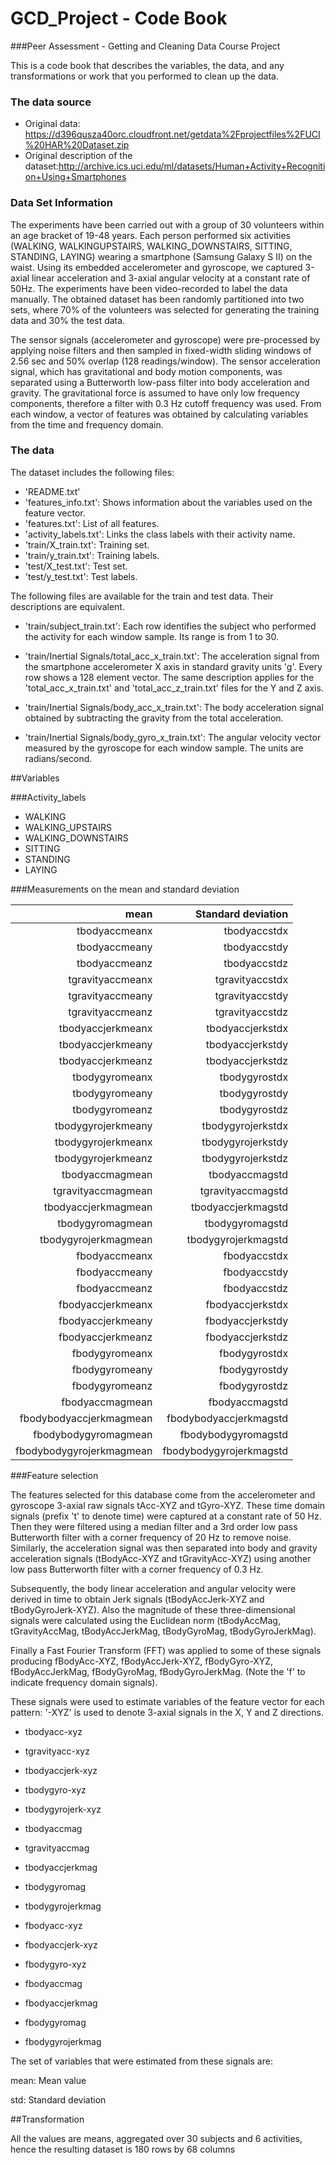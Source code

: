 GCD_Project - Code Book
===========

###Peer Assessment  - Getting and Cleaning Data Course Project

This is a code book that describes the variables, the data, and any transformations or work that you performed to clean up the data.

### The data source

-  Original data: https://d396qusza40orc.cloudfront.net/getdata%2Fprojectfiles%2FUCI%20HAR%20Dataset.zip
-	Original description of the dataset:http://archive.ics.uci.edu/ml/datasets/Human+Activity+Recognition+Using+Smartphones

### Data Set Information

The experiments have been carried out with a group of 30 volunteers within an age bracket of 19-48 years. Each person performed six activities (WALKING, WALKINGUPSTAIRS, WALKING_DOWNSTAIRS, SITTING, STANDING, LAYING) wearing a smartphone (Samsung Galaxy S II) on the waist. Using its embedded accelerometer and gyroscope, we captured 3-axial linear acceleration and 3-axial angular velocity at a constant rate of 50Hz. The experiments have been video-recorded to label the data manually. The obtained dataset has been randomly partitioned into two sets, where 70% of the volunteers was selected for generating the training data and 30% the test data.

The sensor signals (accelerometer and gyroscope) were pre-processed by applying noise filters and then sampled in fixed-width sliding windows of 2.56 sec and 50% overlap (128 readings/window). The sensor acceleration signal, which has gravitational and body motion components, was separated using a Butterworth low-pass filter into body acceleration and gravity. The gravitational force is assumed to have only low frequency components, therefore a filter with 0.3 Hz cutoff frequency was used. From each window, a vector of features was obtained by calculating variables from the time and frequency domain.

### The data

The dataset includes the following files:

-	'README.txt'
-	'features_info.txt': Shows information about the variables used on the feature vector.
-	'features.txt': List of all features.
-	'activity_labels.txt': Links the class labels with their activity name.
-	'train/X_train.txt': Training set.
-	'train/y_train.txt': Training labels.
-	'test/X_test.txt': Test set.
-	'test/y_test.txt': Test labels.

The following files are available for the train and test data. Their descriptions are equivalent.

-	'train/subject_train.txt': Each row identifies the subject who performed the activity for each window sample. Its range is from 1 to 30.

-	'train/Inertial Signals/total_acc_x_train.txt': The acceleration signal from the smartphone accelerometer X axis in standard gravity units 'g'. Every row shows a 128 element vector. The same description applies for the 'total_acc_x_train.txt' and 'total_acc_z_train.txt' files for the Y and Z axis.

-	'train/Inertial Signals/body_acc_x_train.txt': The body acceleration signal obtained by subtracting the gravity from the total acceleration.

-	'train/Inertial Signals/body_gyro_x_train.txt': The angular velocity vector measured by the gyroscope for each window sample. The units are radians/second.


##Variables

###Activity_labels

-   WALKING
-	 WALKING_UPSTAIRS
-	 WALKING_DOWNSTAIRS
-	 SITTING
-	 STANDING
-	 LAYING

###Measurements on the mean and standard deviation

|mean|Standard deviation|
|-------------:|------------:|
|tbodyaccmeanx|tbodyaccstdx| 
|tbodyaccmeany|tbodyaccstdy| 
|tbodyaccmeanz |tbodyaccstdz |
|tgravityaccmeanx | tgravityaccstdx|
|tgravityaccmeany|tgravityaccstdy |
|tgravityaccmeanz|tgravityaccstdz|
|tbodyaccjerkmeanx|tbodyaccjerkstdx|
|tbodyaccjerkmeany|tbodyaccjerkstdy|
|tbodyaccjerkmeanz|tbodyaccjerkstdz|
|tbodygyromeanx|tbodygyrostdx|
   |tbodygyromeany|tbodygyrostdy|
 |tbodygyromeanz|tbodygyrostdz|
 |tbodygyrojerkmeany|tbodygyrojerkstdx|
 |tbodygyrojerkmeanx|tbodygyrojerkstdy|
 |tbodygyrojerkmeanz|tbodygyrojerkstdz|
 |tbodyaccmagmean|tbodyaccmagstd|
 |tgravityaccmagmean|tgravityaccmagstd|
 |tbodyaccjerkmagmean|tbodyaccjerkmagstd|
 |tbodygyromagmean|tbodygyromagstd|
 |tbodygyrojerkmagmean|tbodygyrojerkmagstd|
 |fbodyaccmeanx|fbodyaccstdx|
 |fbodyaccmeany|fbodyaccstdy|
 |fbodyaccmeanz|fbodyaccstdz|
 |fbodyaccjerkmeanx|fbodyaccjerkstdx|
 |fbodyaccjerkmeany|fbodyaccjerkstdy|
 |fbodyaccjerkmeanz|fbodyaccjerkstdz|
 |fbodygyromeanx|fbodygyrostdx|
 |fbodygyromeany|fbodygyrostdy|
 |fbodygyromeanz|fbodygyrostdz|
|fbodyaccmagmean|fbodyaccmagstd|
|fbodybodyaccjerkmagmean|fbodybodyaccjerkmagstd|
|fbodybodygyromagmean|fbodybodygyromagstd|
|fbodybodygyrojerkmagmean|fbodybodygyrojerkmagstd| 

###Feature selection

The features selected for this database come from the accelerometer and gyroscope 3-axial raw signals tAcc-XYZ and tGyro-XYZ. These time domain signals (prefix 't' to denote time) were captured at a constant rate of 50 Hz. Then they were filtered using a median filter and a 3rd order low pass Butterworth filter with a corner frequency of 20 Hz to remove noise. Similarly, the acceleration signal was then separated into body and gravity acceleration signals (tBodyAcc-XYZ and tGravityAcc-XYZ) using another low pass Butterworth filter with a corner frequency of 0.3 Hz.

Subsequently, the body linear acceleration and angular velocity were derived in time to obtain Jerk signals (tBodyAccJerk-XYZ and tBodyGyroJerk-XYZ). Also the magnitude of these three-dimensional signals were calculated using the Euclidean norm (tBodyAccMag, tGravityAccMag, tBodyAccJerkMag, tBodyGyroMag, tBodyGyroJerkMag).

Finally a Fast Fourier Transform (FFT) was applied to some of these signals producing fBodyAcc-XYZ, fBodyAccJerk-XYZ, fBodyGyro-XYZ, fBodyAccJerkMag, fBodyGyroMag, fBodyGyroJerkMag. (Note the 'f' to indicate frequency domain signals).

These signals were used to estimate variables of the feature vector for each pattern:
'-XYZ' is used to denote 3-axial signals in the X, Y and Z directions.

-  tbodyacc-xyz

-	tgravityacc-xyz

-	tbodyaccjerk-xyz

-	tbodygyro-xyz

-	tbodygyrojerk-xyz

-	tbodyaccmag

-	tgravityaccmag

-	tbodyaccjerkmag

-	tbodygyromag

-	tbodygyrojerkmag

-	fbodyacc-xyz

-	fbodyaccjerk-xyz

-	fbodygyro-xyz

-	fbodyaccmag

-	fbodyaccjerkmag

-	fbodygyromag

-	fbodygyrojerkmag


The set of variables that were estimated from these signals are:

mean: Mean value

std: Standard deviation


##Transformation

All the values are means, aggregated over 30 subjects and 6 activities, hence the resulting dataset is 180 rows by 68 columns
